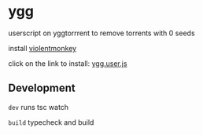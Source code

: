 # ygg

userscript on yggtorrrent to remove torrents with 0 seeds

install [violentmonkey](https://violentmonkey.github.io/get-it/#webextension-compatible-browsers)

click on the link to install: [ygg.user.js](src/ygg.user.js?raw=1)

## Development

`dev` runs tsc watch

`build` typecheck and build
